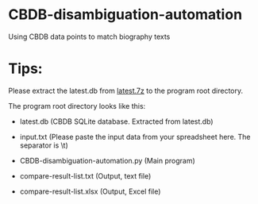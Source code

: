 # CBDB-disambiguation-automation
Using CBDB data points to match biography texts

# Tips:
Please extract the latest.db from [latest.7z](https://github.com/cbdb-project/cbdb_sqlite/blob/master/latest.7z) to the program root directory.

The program root directory looks like this:

- latest.db (CBDB SQLite database. Extracted from latest.db)

- input.txt (Please paste the input data from your spreadsheet here. The separator is \t)

- CBDB-disambiguation-automation.py (Main program)

- compare-result-list.txt (Output, text file)

- compare-result-list.xlsx (Output, Excel file)
